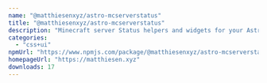 ```yaml
---
name: "@matthiesenxyz/astro-mcserverstatus"
title: "@matthiesenxyz/astro-mcserverstatus"
description: "Minecraft server Status helpers and widgets for your Astro site"
categories:
  - "css+ui"
npmUrl: "https://www.npmjs.com/package/@matthiesenxyz/astro-mcserverstatus"
homepageUrl: "https://matthiesen.xyz"
downloads: 17
---
```

